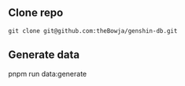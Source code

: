 ## Clone repo
```git clone git@github.com:theBowja/genshin-db.git```

## Generate data
pnpm run data:generate